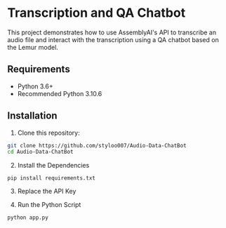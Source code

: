 # Transcription and QA Chatbot

This project demonstrates how to use AssemblyAI's API to transcribe an audio file and interact with the transcription using a QA chatbot based on the Lemur model.

## Requirements

- Python 3.6+
- Recommended Python 3.10.6

## Installation

1. Clone this repository:

```bash
git clone https://github.com/styloo007/Audio-Data-ChatBot
cd Audio-Data-ChatBot
```
2. Install the Dependencies

```
pip install requirements.txt
```
3. Replace the API Key
   
4. Run the Python Script
```
python app.py
```

